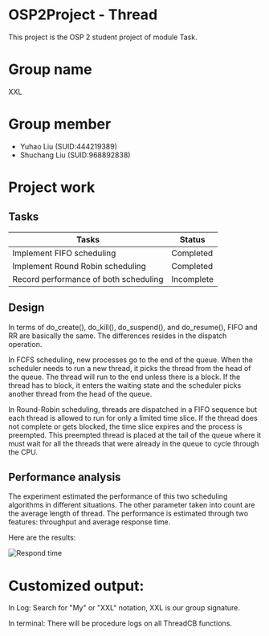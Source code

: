# OSP2Project - Thread

This project is the OSP 2 student project of module Task.

# Group name

XXL

# Group member

* Yuhao Liu (SUID:444219389)
* Shuchang Liu (SUID:968892838)

# Project work

## Tasks

|Tasks		|Status	|
|-----------|-------|
|Implement FIFO scheduling	|Completed|
|Implement Round Robin scheduling	|Completed|
|Record performance of both scheduling	|Incomplete|

## Design

In terms of do_create(), do_kill(), do_suspend(), and do_resume(), FIFO and RR are basically the same. The differences resides in the dispatch operation.

In FCFS scheduling, new processes go to the end of the queue. When the scheduler needs to run a new thread, it picks the thread from the head of the queue. The thread will run to the end unless there is a block. If the thread has to block, it enters the waiting state and the scheduler picks another thread from the head of the queue.

In Round-Robin scheduling, threads are dispatched in a FIFO sequence but each thread is allowed to run for only a limited time slice. If the thread does not complete or gets blocked, the time slice expires and the process is preempted. This preempted thread is placed at the tail of the queue where it must wait for all the threads that were already in the queue to cycle through the CPU.

## Performance analysis

The experiment estimated the performance of this two scheduling algorithms in different situations. The other parameter taken into count are the average length of thread. The performance is estimated through two features: throughput and average response time.

Here are the results:

![Respond time](/log/respond_fcfs.png)

# Customized output:

In Log: Search for "My" or "XXL" notation, XXL is our group signature. 

In terminal: There will be procedure logs on all ThreadCB functions.